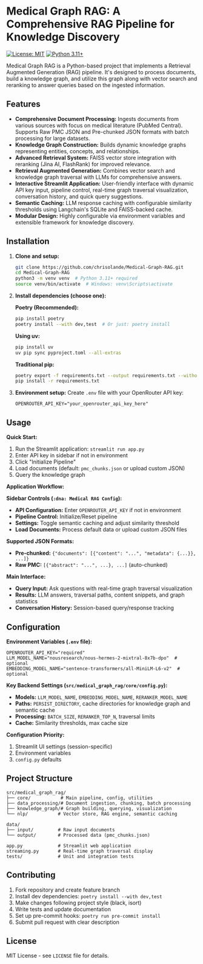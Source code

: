 # Medical Graph RAG: A Comprehensive RAG Pipeline for Knowledge Discovery
[![License: MIT](https://img.shields.io/badge/License-MIT-blue.svg)](https://github.com/chrisolande/Medical-Graph-RAG/blob/main/LICENSE)
[![Python 3.11+](https://img.shields.io/badge/python-3.11+-blue.svg)](https://www.python.org/downloads/)

Medical Graph RAG is a Python-based project that implements a Retrieval Augmented Generation (RAG) pipeline. It's designed to process documents, build a knowledge graph, and utilize this graph along with vector search and reranking to answer queries based on the ingested information.

## Features

- **Comprehensive Document Processing:** Ingests documents from various sources with focus on medical literature (PubMed Central). Supports Raw PMC JSON and Pre-chunked JSON formats with batch processing for large datasets.
- **Knowledge Graph Construction:** Builds dynamic knowledge graphs representing entities, concepts, and relationships.
- **Advanced Retrieval System:** FAISS vector store integration with reranking (Jina AI, FlashRank) for improved relevance.
- **Retrieval Augmented Generation:** Combines vector search and knowledge graph traversal with LLMs for comprehensive answers.
- **Interactive Streamlit Application:** User-friendly interface with dynamic API key input, pipeline control, real-time graph traversal visualization, conversation history, and quick query suggestions.
- **Semantic Caching:** LLM response caching with configurable similarity thresholds using Langchain's SQLite and FAISS-backed cache.
- **Modular Design:** Highly configurable via environment variables and extensible framework for knowledge discovery.

## Installation

1. **Clone and setup:**
    ```bash
    git clone https://github.com/chrisolande/Medical-Graph-RAG.git
    cd Medical-Graph-RAG
    python3 -m venv venv  # Python 3.11+ required
    source venv/bin/activate  # Windows: venv\Scripts\activate
    ```

2. **Install dependencies (choose one):**
    
    **Poetry (Recommended):**
    ```bash
    pip install poetry
    poetry install --with dev,test  # Or just: poetry install
    ```
    
    **Using uv:**
    ```bash
    pip install uv
    uv pip sync pyproject.toml --all-extras
    ```
    
    **Traditional pip:**
    ```bash
    poetry export -f requirements.txt --output requirements.txt --without-hashes
    pip install -r requirements.txt
    ```

3. **Environment setup:**
    Create `.env` file with your OpenRouter API key:
    ```env
    OPENROUTER_API_KEY="your_openrouter_api_key_here"
    ```

## Usage

**Quick Start:**
1. Run the Streamlit application: `streamlit run app.py`
2. Enter API key in sidebar if not in environment
3. Click "Initialize Pipeline" 
4. Load documents (default: `pmc_chunks.json` or upload custom JSON)
5. Query the knowledge graph

**Application Workflow:**

**Sidebar Controls (`:dna: Medical RAG Config`):**
- **API Configuration:** Enter `OPENROUTER_API_KEY` if not in environment
- **Pipeline Control:** Initialize/Reset pipeline
- **Settings:** Toggle semantic caching and adjust similarity threshold
- **Load Documents:** Process default data or upload custom JSON files

**Supported JSON Formats:**
- **Pre-chunked:** `{"documents": [{"content": "...", "metadata": {...}}, ...]}`
- **Raw PMC:** `[{"abstract": "...", ...}, ...]` (auto-chunked)

**Main Interface:**
- **Query Input:** Ask questions with real-time graph traversal visualization
- **Results:** LLM answers, traversal paths, content snippets, and graph statistics
- **Conversation History:** Session-based query/response tracking

## Configuration

**Environment Variables (`.env` file):**
```env
OPENROUTER_API_KEY="required"
LLM_MODEL_NAME="nousresearch/nous-hermes-2-mixtral-8x7b-dpo"  # optional
EMBEDDING_MODEL_NAME="sentence-transformers/all-MiniLM-L6-v2"  # optional
```

**Key Backend Settings (`src/medical_graph_rag/core/config.py`):**
- **Models:** `LLM_MODEL_NAME`, `EMBEDDING_MODEL_NAME`, `RERANKER_MODEL_NAME`
- **Paths:** `PERSIST_DIRECTORY`, cache directories for knowledge graph and semantic cache
- **Processing:** `BATCH_SIZE`, `RERANKER_TOP_N`, traversal limits
- **Cache:** Similarity thresholds, max cache size

**Configuration Priority:**
1. Streamlit UI settings (session-specific)
2. Environment variables 
3. `config.py` defaults

## Project Structure

```
src/medical_graph_rag/
├── core/           # Main pipeline, config, utilities
├── data_processing/# Document ingestion, chunking, batch processing
├── knowledge_graph/# Graph building, querying, visualization
└── nlp/           # Vector store, RAG engine, semantic caching

data/
├── input/         # Raw input documents
└── output/        # Processed data (pmc_chunks.json)

app.py             # Streamlit web application
streaming.py       # Real-time graph traversal display
tests/             # Unit and integration tests
```

## Contributing

1. Fork repository and create feature branch
2. Install dev dependencies: `poetry install --with dev,test`
3. Make changes following project style (black, isort)
4. Write tests and update documentation
5. Set up pre-commit hooks: `poetry run pre-commit install`
6. Submit pull request with clear description

## License

MIT License - see `LICENSE` file for details.